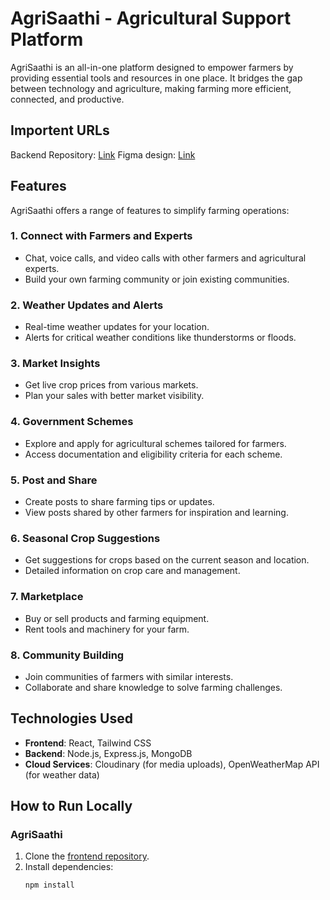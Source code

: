 # AgriSaathi - Agricultural Support Platform

AgriSaathi is an all-in-one platform designed to empower farmers by providing essential tools and resources in one place. It bridges the gap between technology and agriculture, making farming more efficient, connected, and productive.

## Importent URLs

Backend Repository: [Link](https://github.com/technandani/AgriSaathiBackend)
Figma design: [Link](https://www.figma.com/design/qGOUi5lgqs1AI3IGM42ReJ/Untitled?node-id=0-1&t=YBpTnklEOikcRApu-1)

## Features
AgriSaathi offers a range of features to simplify farming operations:

### 1. **Connect with Farmers and Experts**
   - Chat, voice calls, and video calls with other farmers and agricultural experts.
   - Build your own farming community or join existing communities.

### 2. **Weather Updates and Alerts**
   - Real-time weather updates for your location.
   - Alerts for critical weather conditions like thunderstorms or floods.

### 3. **Market Insights**
   - Get live crop prices from various markets.
   - Plan your sales with better market visibility.

### 4. **Government Schemes**
   - Explore and apply for agricultural schemes tailored for farmers.
   - Access documentation and eligibility criteria for each scheme.

### 5. **Post and Share**
   - Create posts to share farming tips or updates.
   - View posts shared by other farmers for inspiration and learning.

### 6. **Seasonal Crop Suggestions**
   - Get suggestions for crops based on the current season and location.
   - Detailed information on crop care and management.

### 7. **Marketplace**
   - Buy or sell products and farming equipment.
   - Rent tools and machinery for your farm.

### 8. **Community Building**
   - Join communities of farmers with similar interests.
   - Collaborate and share knowledge to solve farming challenges.

## Technologies Used
- **Frontend**: React, Tailwind CSS
- **Backend**: Node.js, Express.js, MongoDB
- **Cloud Services**: Cloudinary (for media uploads), OpenWeatherMap API (for weather data)

## How to Run Locally

### AgriSaathi
1. Clone the [frontend repository](git@github.com:technandani/AgriSaathi.git).
2. Install dependencies:
   ```bash
   npm install
